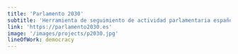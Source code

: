 ```yaml
---
title: 'Parlamento 2030'
subtitle: 'Herramienta de seguimiento de actividad parlamentaria española relacionada con la Agenda 2030.'
link: 'https://parlamento2030.es'
image: '/images/projects/p2030.jpg'
lineOfWork: democracy
---
```

